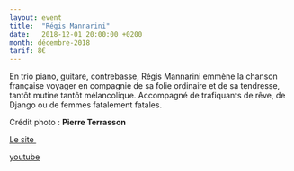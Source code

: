 ```yaml
---
layout: event
title:  "Régis Mannarini"
date:   2018-12-01 20:00:00 +0200
month: décembre-2018
tarif: 8€
---
```


En trio piano, guitare, contrebasse, Régis Mannarini emmène la chanson française voyager en compagnie de sa folie ordinaire et de sa tendresse, tantôt mutine tantôt mélancolique. Accompagné de trafiquants de rêve, de Django ou de femmes fatalement fatales.

Crédit photo : **Pierre Terrasson**

[Le site ](http://regismannarini.com/)

[youtube](https://www.youtube.com/watch?v=b8fDFDffbvU&w=560&h=315)
